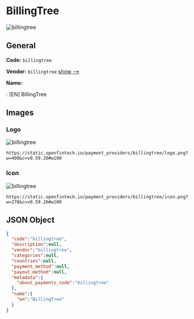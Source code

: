
# BillingTree 
![billingtree](https://static.openfintech.io/payment_providers/billingtree/logo.png?w=400&c=v0.59.26#w100)  

## General 
 
**Code:** `billingtree` 
 
**Vendor:** `billingtree` [show -->](/vendors/billingtree/) 
 
**Name:** 
 
:	[EN] BillingTree 
 

## Images 

### Logo 
 
![billingtree](https://static.openfintech.io/payment_providers/billingtree/logo.png?w=400&c=v0.59.26#w100)  

```
https://static.openfintech.io/payment_providers/billingtree/logo.png?w=400&c=v0.59.26#w100
```  

### Icon 
 
![billingtree](https://static.openfintech.io/payment_providers/billingtree/icon.png?w=278&c=v0.59.26#w100)  

```
https://static.openfintech.io/payment_providers/billingtree/icon.png?w=278&c=v0.59.26#w100
```  

## JSON Object 

```json
{
  "code":"billingtree",
  "description":null,
  "vendor":"billingtree",
  "categories":null,
  "countries":null,
  "payment_method":null,
  "payout_method":null,
  "metadata":{
    "about_payments_code":"billingtree"
  },
  "name":{
    "en":"BillingTree"
  }
}
```  

